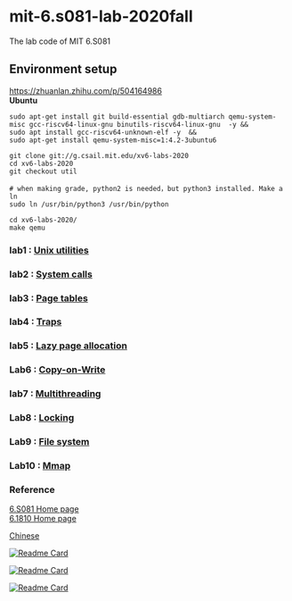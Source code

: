 # mit-6.s081-lab-2020fall
The lab code of MIT 6.S081
## Environment setup
https://zhuanlan.zhihu.com/p/504164986  
**Ubuntu**
```shell
sudo apt-get install git build-essential gdb-multiarch qemu-system-misc gcc-riscv64-linux-gnu binutils-riscv64-linux-gnu  -y && 
sudo apt install gcc-riscv64-unknown-elf -y  && 
sudo apt-get install qemu-system-misc=1:4.2-3ubuntu6

git clone git://g.csail.mit.edu/xv6-labs-2020
cd xv6-labs-2020
git checkout util

# when making grade, python2 is needed，but python3 installed. Make a ln
sudo ln /usr/bin/python3 /usr/bin/python
```

```shell
cd xv6-labs-2020/
make qemu
```


### lab1 : [Unix utilities](https://pdos.csail.mit.edu/6.S081/2020/labs/util.html)   

### lab2 : [System calls](https://pdos.csail.mit.edu/6.828/2020/labs/syscall.html)   

### lab3 : [Page tables](https://pdos.csail.mit.edu/6.828/2020/labs/pgtbl.html)    

### lab4 : [Traps](https://pdos.csail.mit.edu/6.828/2020/labs/traps.html)

### lab5 : [Lazy page allocation](https://pdos.csail.mit.edu/6.828/2020/labs/lazy.html)

### Lab6 : [Copy-on-Write](https://pdos.csail.mit.edu/6.828/2020/labs/cow.html) 

### lab7 : [Multithreading](https://pdos.csail.mit.edu/6.828/2020/labs/thread.html)     

### Lab8 : [Locking](https://pdos.csail.mit.edu/6.S081/2020/labs/lock.html)


### Lab9 : [File system](https://pdos.csail.mit.edu/6.S081/2020/labs/fs.html)


### Lab10 : [Mmap](https://pdos.csail.mit.edu/6.S081/2020/labs/mmap.html)


### Reference
[6.S081 Home page](https://pdos.csail.mit.edu/6.S081/2020/)  
[6.1810 Home page](https://pdos.csail.mit.edu/6.828/2022)

[Chinese](https://mit-public-courses-cn-translatio.gitbook.io/mit6-s081/)

[![Readme Card](https://github-readme-stats.vercel.app/api/pin/?username=huihongxiao&repo=MIT6.S081)](https://github.com/huihongxiao/MIT6.S081)

[![Readme Card](https://github-readme-stats.vercel.app/api/pin/?username=duguosheng&repo=6.S081-All-in-one)](https://github.com/duguosheng/6.S081-All-in-one)

[![Readme Card](https://github-readme-stats.vercel.app/api/pin/?username=PKUFlyingPig&repo=MIT6.S081-2020fall)](https://github.com/PKUFlyingPig/MIT6.S081-2020fall)
